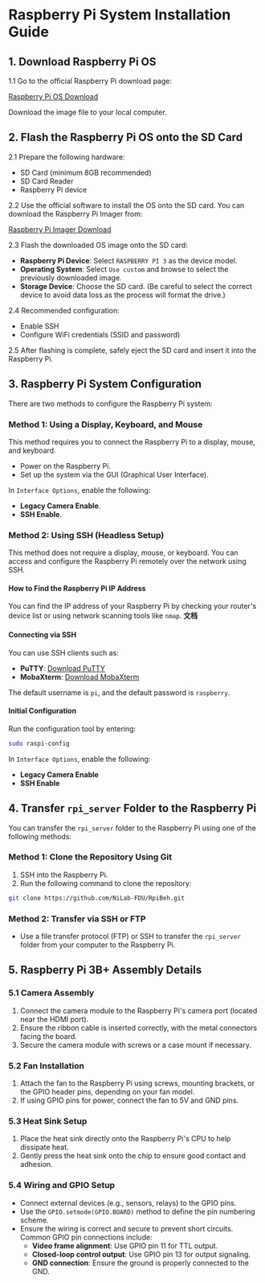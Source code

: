 # Raspberry Pi System Installation Guide

## 1. Download Raspberry Pi OS

1.1 Go to the official Raspberry Pi download page:

   [Raspberry Pi OS Download](https://downloads.raspberrypi.com/raspios_full_armhf/images/raspios_full_armhf-2022-09-26/2022-09-22-raspios-bullseye-armhf-full.img.xz)

   Download the image file to your local computer.



## 2. Flash the Raspberry Pi OS onto the SD Card

2.1 Prepare the following hardware:

- SD Card (minimum 8GB recommended)
- SD Card Reader
- Raspberry Pi device

2.2 Use the official software to install the OS onto the SD card. You can download the Raspberry Pi Imager from:

   [Raspberry Pi Imager Download](https://downloads.raspberrypi.org/imager/imager_latest.exe)

2.3 Flash the downloaded OS image onto the SD card:

- **Raspberry Pi Device**: Select `RASPBERRY PI 3` as the device model.
- **Operating System**: Select `Use custom` and browse to select the previously downloaded image.
- **Storage Device**: Choose the SD card. (Be careful to select the correct device to avoid data loss as the process will format the drive.)

2.4 Recommended configuration:

- Enable SSH
- Configure WiFi credentials (SSID and password)

2.5 After flashing is complete, safely eject the SD card and insert it into the Raspberry Pi.



## 3. Raspberry Pi System Configuration

There are two methods to configure the Raspberry Pi system:

### Method 1: Using a Display, Keyboard, and Mouse

This method requires you to connect the Raspberry Pi to a display, mouse, and keyboard.

- Power on the Raspberry Pi.
- Set up the system via the GUI (Graphical User Interface).

In `Interface Options`, enable the following:

- **Legacy Camera Enable**.
- **SSH Enable**.



### Method 2: Using SSH (Headless Setup)

This method does not require a display, mouse, or keyboard. You can access and configure the Raspberry Pi remotely over the network using SSH.

#### How to Find the Raspberry Pi IP Address

You can find the IP address of your Raspberry Pi by checking your router's device list or using network scanning tools like `nmap`.     **文档**

#### Connecting via SSH

You can use SSH clients such as:

- **PuTTY**: [Download PuTTY](https://www.putty.org/)
- **MobaXterm**: [Download MobaXterm](https://mobaxterm.mobatek.net/)

The default username is `pi`, and the default password is `raspberry`.



#### Initial Configuration

Run the configuration tool by entering:

```bash
sudo raspi-config
```


In `Interface Options`, enable the following:

- **Legacy Camera Enable** 
- **SSH Enable**



## 4. Transfer `rpi_server` Folder to the Raspberry Pi

You can transfer the `rpi_server` folder to the Raspberry Pi using one of the following methods:

### Method 1: Clone the Repository Using Git

1. SSH into the Raspberry Pi.
2. Run the following command to clone the repository:

```bash
git clone https://github.com/NiLab-FDU/RpiBeh.git
```

### Method 2: Transfer via SSH or FTP

- Use a file transfer protocol (FTP) or SSH to transfer the `rpi_server` folder from your computer to the Raspberry Pi.



## 5. Raspberry Pi 3B+ Assembly Details

### 5.1 Camera Assembly

1. Connect the camera module to the Raspberry Pi's camera port (located near the HDMI port).
2. Ensure the ribbon cable is inserted correctly, with the metal connectors facing the board.
3. Secure the camera module with screws or a case mount if necessary.

### 5.2 Fan Installation

1. Attach the fan to the Raspberry Pi using screws, mounting brackets, or the GPIO header pins, depending on your fan model.
2. If using GPIO pins for power, connect the fan to 5V and GND pins.

### 5.3 Heat Sink Setup

1. Place the heat sink directly onto the Raspberry Pi's CPU to help dissipate heat.
2. Gently press the heat sink onto the chip to ensure good contact and adhesion.

### 5.4 Wiring and GPIO Setup

- Connect external devices (e.g., sensors, relays) to the GPIO pins.
- Use the `GPIO.setmode(GPIO.BOARD)` method to define the pin numbering scheme.
- Ensure the wiring is correct and secure to prevent short circuits. Common GPIO pin connections include:
  - **Video frame alignment**: Use GPIO pin 11 for TTL output.
  - **Closed-loop control output**: Use GPIO pin 13 for output signaling.
  - **GND connection**: Ensure the ground is properly connected to the GND.

